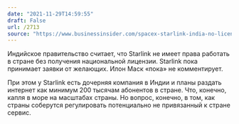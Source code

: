 ```yaml
---
date: "2021-11-29T14:59:55"
draft: False
url: /2713
source: "https://www.businessinsider.com/spacex-starlink-india-no-licence-operate-government-2021-11"
---
```


Индийское правительство считает, что Starlink не имеет права работать в стране без получения национальной лицензии. Starlink пока принимает заявки от желающих. Илон Маск «пока» не комментирует.

При этом у Starlink есть дочерняя компания в Индии и планы раздать интернет как минимум 200 тысячам абонентов в стране. Что, конечно, капля в море на масштабах страны. Но вопрос, конечно, в том, как страны соберутся регулировать потенциально не привязанный к стране сервис.
